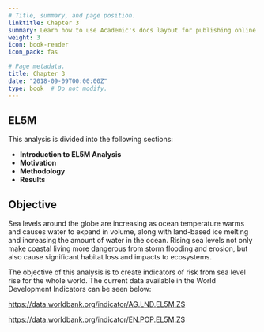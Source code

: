 ```yaml
---
# Title, summary, and page position.
linktitle: Chapter 3
summary: Learn how to use Academic's docs layout for publishing online courses, software documentation, and tutorials.
weight: 3
icon: book-reader
icon_pack: fas

# Page metadata.
title: Chapter 3
date: "2018-09-09T00:00:00Z"
type: book  # Do not modify.
---
```


## EL5M

This analysis is divided into the following sections:

* **Introduction to EL5M Analysis**
* **Motivation**
* **Methodology**
* **Results**


## Objective

Sea levels around the globe are increasing as ocean temperature warms and causes water to expand in volume, along with land-based ice melting and increasing the amount of water in the ocean. Rising sea levels not only make coastal living more dangerous from storm flooding and erosion, but also cause significant habitat loss and impacts to ecosystems. 

The objective of this analysis is to create indicators of risk from sea level rise for the whole world. The current data available in the World Development Indicators can be seen below:

https://data.worldbank.org/indicator/AG.LND.EL5M.ZS

https://data.worldbank.org/indicator/EN.POP.EL5M.ZS
